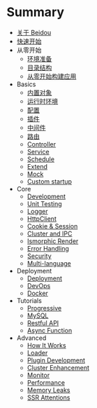 # Summary

* [关于 Beidou](zh/intro/about.md)
* [快速开始](zh/quick-start/quick-start.md)
* 从零开始
   * [环境准备](zh/quick-start/prepare-environment.md)  
   * [目录结构](zh/quick-start/directory-struct.md)  
   * [从零开始构建应用](zh/quick-start/step-by-step.md)
* Basics
   * [内置对象](zh/basic/objects.md)
   * [运行时环境](zh/basic/env.md)
   * [配置](zh/basic/config.md)
   * [插件](zh/basic/plugins.md)
   * [中间件](zh/basic/middleware.md)
   * [路由](zh/basic/router.md)
   * [Controller](zh/basic/controller.md)
   * [Service](zh/basic/service.md)
   * [Schedule](zh/basic/schedule.md)
   * [Extend](zh/basic/extend.md)
   * [Mock](zh/basic/Mock.md)
   * [Custom startup](zh/basic/app-start.md)
* Core
   * [Development](zh/core/development.md)
   * [Unit Testing](zh/core/unittest.md)
   * [Logger](zh/core/logger.md)
   * [HttpClient](zh/core/http-client.md)
   * [Cookie & Session](zh/core/cookie-and-session.md)
   * [Cluster and IPC](zh/core/cluster-and-ipc.md)
   * [Ismorphic Render](zh/core/isomorphic-render.md)
   * [Error Handling](zh/core/error-handling.md)
   * [Security](zh/core/security.md)
   * [Multi-language](zh/core/i18n.md)
* Deployment
    * [Deployment](zh/deployment/deployment.md)
    * [DevOps](zh/deployment/devops.md)
    * [Docker](zh/deployment/docker.md)
* Tutorials
    * [Progressive](zh/tutorials/progressive.md)
    * [MySQL](zh/tutorials/mysql.md)
    * [Restful API](zh/tutorials/restful.md)
    * [Async Function](zh/tutorials/async-function.md)
* Advanced
    * [How It Works](zh/advanced/architecture.md)
    * [Loader](zh/advanced/loader.md)
    * [Plugin Development](zh/advanced/plugin.md)
    * [Cluster Enhancement](zh/advanced/cluster-enhancement.md)
    * [Monitor](zh/advanced/monitor.md)
    * [Performance](zh/advanced/performance.md)  
    * [Memory Leaks](zh/advanced/oom.md)
    * [SSR Attentions](zh/advanced/attentions.md)
